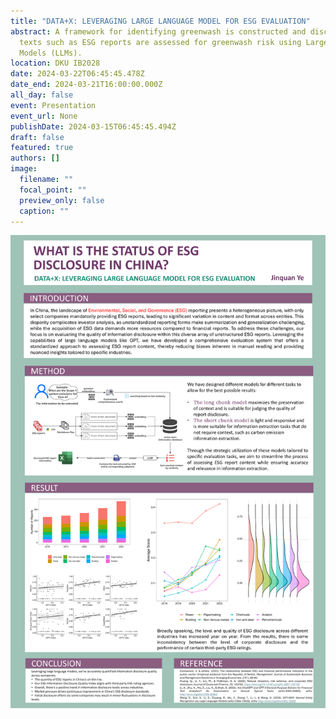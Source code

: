 ```yaml
---
title: "DATA+X: LEVERAGING LARGE LANGUAGE MODEL FOR ESG EVALUATION"
abstract: A framework for identifying greenwash is constructed and disclosure
  texts such as ESG reports are assessed for greenwash risk using Large Language
  Models (LLMs).
location: DKU IB2028
date: 2024-03-22T06:45:45.478Z
date_end: 2024-03-21T16:00:00.000Z
all_day: false
event: Presentation
event_url: None
publishDate: 2024-03-15T06:45:45.494Z
draft: false
featured: true
authors: []
image:
  filename: ""
  focal_point: ""
  preview_only: false
  caption: ""
---
```

![Poster](esg-poster-1.png "Poster for preliminary results")